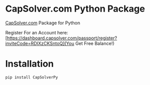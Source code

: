 # CapSolver.com Python Package
[CapSolver.com]([CapSolver.com](https://capsolver.com)) Package for Python

Register For an Account here: [https://dashboard.capsolver.com/passport/register?inviteCode=RDIXzCKSntoQ](You Get Free Balance!)

# Installation
```bash
pip install CapSolverPy
```
